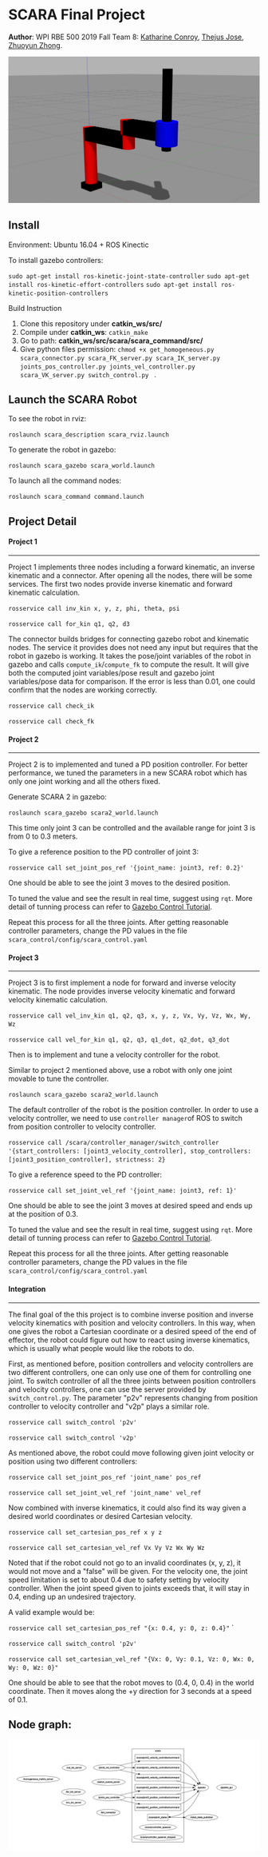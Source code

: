 # SCARA Final Project

**Author**:  WPI RBE 500 2019 Fall Team 8: [Katharine Conroy](https://github.com/KatConroy57), [Thejus Jose](https://github.com/thejose5), [Zhuoyun Zhong](https://github.com/joeyzhong90595).

![node_graph](demo/robot.png)

## Install

Environment: Ubuntu 16.04 + ROS Kinectic

To install gazebo controllers:

`sudo apt-get install ros-kinetic-joint-state-controller`
`sudo apt-get install ros-kinetic-effort-controllers`
`sudo apt-get install ros-kinetic-position-controllers`

Build Instruction

1. Clone this repository under **catkin_ws/src/**
2. Compile under **catkin_ws**: `catkin_make`
3. Go to path: **catkin_ws/src/scara/scara_command/src/**
4. Give python files permission: `chmod +x get_homogeneous.py scara_connector.py scara_FK_server.py scara_IK_server.py joints_pos_controller.py joints_vel_controller.py scara_VK_server.py switch_control.py ` .

## Launch the SCARA Robot

To see the robot in rviz:

`roslaunch scara_description scara_rviz.launch`

To generate the robot in gazebo:

`roslaunch scara_gazebo scara_world.launch`

To launch all the command nodes:

`roslaunch scara_command command.launch`


## Project Detail

#### Project 1

---

Project 1 implements three nodes including a forward kinematic, an inverse kinematic and a connector. After opening all the nodes, there will be some services. The first two nodes provide inverse kinematic and forward kinematic calculation.

`rosservice call inv_kin x, y, z, phi, theta, psi` 

`rosservice call for_kin q1, q2, d3 `

The connector builds bridges for connecting gazebo robot and kinematic nodes. The service it provides does not need any input but requires that the robot in gazebo is working. It takes the pose/joint variables of the robot in gazebo and calls `compute_ik`/`compute_fk` to compute the result. It will give both the computed joint variables/pose result and gazebo joint variables/pose data for comparison. If the error is less than 0.01, one could confirm that the nodes are working correctly.

`rosservice call check_ik` 

`rosservice call check_fk` 

#### Project 2

---

Project 2 is to implemented and tuned a PD position controller. For better performance, we tuned the parameters in a new SCARA robot which has only one joint working and all the others fixed.

Generate SCARA 2 in gazebo:

`roslaunch scara_gazebo scara2_world.launch`

This time only joint 3 can be controlled and the available range for joint 3 is from 0 to 0.3 meters.

To give a reference position to the PD controller of joint 3:

`rosservice call set_joint_pos_ref '{joint_name: joint3, ref: 0.2}'`  

One should be able to see the joint 3 moves to the desired position.

To tuned the value and see the result in real time, suggest using `rqt`. More detail of tunning process can refer to [Gazebo Control Tutorial](http://gazebosim.org/tutorials?tut=ros_control).

Repeat this process for all the three joints. After getting reasonable controller parameters, change the PD values in the file `scara_control/config/scara_control.yaml`

#### Project 3

---

Project 3 is to first implement a node for forward and inverse velocity kinematic. The node provides inverse velocity kinematic and forward velocity kinematic calculation.

`rosservice call vel_inv_kin q1, q2, q3, x, y, z, Vx, Vy, Vz, Wx, Wy, Wz` 

`rosservice call vel_for_kin q1, q2, q3, q1_dot, q2_dot, q3_dot `

Then is to implement and tune a velocity controller for the robot.

Similar to project 2 mentioned above, use a robot with only one joint movable to tune the controller.

`roslaunch scara_gazebo scara2_world.launch`

The default controller of the robot is the position controller. In order to use a velocity controller, we need to use `controller manager`of ROS to switch from position controller to velocity controller.

`rosservice call /scara/controller_manager/switch_controller '{start_controllers: [joint3_velocity_controller], stop_controllers: [joint3_position_controller], strictness: 2}`

To give a reference speed to the PD controller:

`rosservice call set_joint_vel_ref '{joint_name: joint3, ref: 1}'`  

One should be able to see the joint 3 moves at desired speed and ends up at the position of 0.3.

To tuned the value and see the result in real time, suggest using `rqt`. More detail of tunning process can refer to [Gazebo Control Tutorial](http://gazebosim.org/tutorials?tut=ros_control).

Repeat this process for all the three joints. After getting reasonable controller parameters, change the PD values in the file `scara_control/config/scara_control.yaml`

#### Integration

---

The final goal of the this project is to combine inverse position and inverse velocity kinematics with position and velocity controllers. In this way, when one gives the robot a Cartesian coordinate or a desired speed of the end of effector, the robot could figure out how to react using inverse kinematics, which is usually what people would like the robots to do.

First, as mentioned before, position controllers and velocity controllers are two different controllers, one can only use one of them for controlling one joint. To switch controller of all the three joints between position controllers and velocity controllers, one can use the server provided by `switch_control.py`. The parameter "p2v" represents changing from position controller to velocity controller and "v2p" plays a similar role.

`rosservice call switch_control 'p2v'` 

`rosservice call switch_control 'v2p'` 

As mentioned above, the robot could move following given joint velocity or position using two different controllers:

`rosservice call set_joint_pos_ref 'joint_name' pos_ref` 

`rosservice call set_joint_vel_ref 'joint_name' vel_ref` 

Now combined with inverse kinematics, it could also find its way given a desired world coordinates or desired Cartesian velocity.

`rosservice call set_cartesian_pos_ref x y z` 

`rosservice call set_cartesian_vel_ref Vx Vy Vz Wx Wy Wz` 

Noted that if the robot could not go to an invalid coordinates (x, y, z), it would not move and a "false" will be given. For the velocity one, the joint speed limitation is set to about 0.4 due to safety setting by velocity controller. When the joint speed given to joints exceeds that, it will stay in 0.4, ending up an undesired trajectory.

A valid example would be:

`rosservice call set_cartesian_pos_ref "{x: 0.4, y: 0, z: 0.4}"` `

`rosservice call switch_control 'p2v'`

`rosservice call set_cartesian_vel_ref "{Vx: 0, Vy: 0.1, Vz: 0, Wx: 0, Wy: 0, Wz: 0}"`

One should be able to see that the robot moves to (0.4, 0, 0.4) in the world coordinate. Then it moves along the +y direction for 3 seconds at a speed of 0.1.

## Node graph:

![node_graph](demo/node_graph.png)
